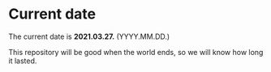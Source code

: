 # Current date

The current date is **2021.03.27.** (YYYY.MM.DD.)

This repository will be good when the world ends, so we will know how long it lasted.